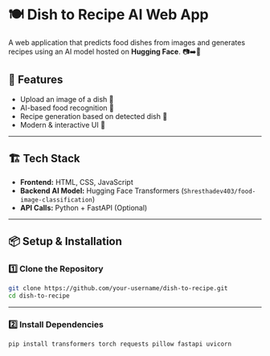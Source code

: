 # 🍽️ Dish to Recipe AI Web App

A web application that predicts food dishes from images and generates recipes using an AI model hosted on **Hugging Face**. 📷➡️🍲

## 🚀 Features
- Upload an image of a dish 🍕
- AI-based food recognition 🤖
- Recipe generation based on detected dish 📝
- Modern & interactive UI 🎨

---

## 🏗️ **Tech Stack**
- **Frontend:** HTML, CSS, JavaScript  
- **Backend AI Model:** Hugging Face Transformers (`Shresthadev403/food-image-classification`)  
- **API Calls:** Python + FastAPI (Optional)  

---

## 📦 **Setup & Installation**
### 1️⃣ Clone the Repository
```bash
git clone https://github.com/your-username/dish-to-recipe.git
cd dish-to-recipe
```

---

### 2️⃣ Install Dependencies
```bash
pip install transformers torch requests pillow fastapi uvicorn
```
